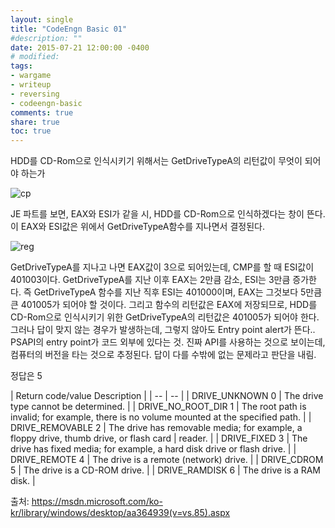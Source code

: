 ```yaml
---
layout: single
title: "CodeEngn Basic 01"
#description: ""
date: 2015-07-21 12:00:00 -0400
# modified: 
tags: 
- wargame
- writeup
- reversing
- codeengn-basic
comments: true
share: true
toc: true
---
```


HDD를 CD-Rom으로 인식시키기 위해서는 GetDriveTypeA의 리턴값이 무엇이 되어야 하는가


![cp]({{site.url}}{{site.baseurl}}/assets/images/2015-07-21-CodeEngn-Basic-01/0.png)

JE 파트를 보면, EAX와 ESI가 같을 시, HDD를 CD-Rom으로 인식하겠다는 창이 뜬다. 이 EAX와 ESI값은 위에서 GetDriveTypeA함수를 지나면서 결정된다.

![reg]({{site.url}}{{site.baseurl}}/assets/images/2015-07-21-CodeEngn-Basic-01/1.png)

GetDriveTypeA를 지나고 나면 EAX값이 3으로 되어있는데, CMP를 할 때 ESI값이 401003이다. GetDriveTypeA를 지난 이후 EAX는 2만큼 감소, ESI는 3만큼 증가한다. 즉 GetDriveTypeA 함수를 지난 직후 ESI는 401000이며, EAX는 그것보다 5만큼 큰 401005가 되어야 할 것이다. 그리고 함수의 리턴값은 EAX에 저장되므로, HDD를 CD-Rom으로 인식시키기 위한 GetDriveTypeA의 리턴값은 401005가 되어야 한다.
그러나 답이 맞지 않는 경우가 발생하는데, 그렇지 않아도 Entry point alert가 뜬다.. PSAPI의 entry point가 코드 외부에 있다는 것. 진짜 API를 사용하는 것으로 보이는데, 컴퓨터의 버전을 타는 것으로 추정된다. 답이 다를 수밖에 없는 문제라고 판단을 내림.

정답은 5


| Return code/value	Description |
| -- | -- |
| DRIVE_UNKNOWN 0	| The drive type cannot be determined. |
| DRIVE_NO_ROOT_DIR 1	| The root path is invalid; for example, there is no volume mounted at the specified path. |
| DRIVE_REMOVABLE 2	| The drive has removable media; for example, a floppy drive, thumb drive, or flash card | reader. |
| DRIVE_FIXED 3	| The drive has fixed media; for example, a hard disk drive or flash drive. |
| DRIVE_REMOTE 4	| The drive is a remote (network) drive. |
| DRIVE_CDROM 5	| The drive is a CD-ROM drive. |
| DRIVE_RAMDISK 6	| The drive is a RAM disk. |


출처: https://msdn.microsoft.com/ko-kr/library/windows/desktop/aa364939(v=vs.85).aspx
